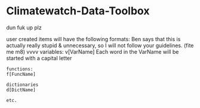 Climatewatch-Data-Toolbox
=========================
dun fuk up plz

user created items will have the following formats:
    Ben says that this is actually really stupid & unnecessary, so I will not follow your guidelines. (fite me m8) vvvv
	variables:
	v[VarName]
	Each word in the VarName will be started with a capital letter
	
	functions:
	f[FuncName]
	
	dictionaries
	d[DictName]
	
	etc.

	
